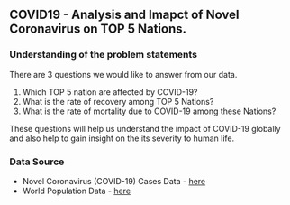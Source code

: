 ﻿## COVID19 - Analysis and Imapct of Novel Coronavirus on TOP 5 Nations.

### Understanding of the problem statements
There are 3 questions we would like to answer from our data.

1. Which TOP 5 nation are affected by COVID-19?
2. What is the rate of recovery among TOP 5 Nations?
3. What is the rate of mortality due to COVID-19 among these Nations?

These questions will help us understand the impact of COVID-19 globally and also help to gain insight on the its severity to human life.

### Data Source 

- Novel Coronavirus (COVID-19) Cases Data - [here](https://data.humdata.org/m/dataset/novel-coronavirus-2019-ncov-cases)
- World Population Data - [here](https://worldpopulationreview.com/countries/#popTable)
